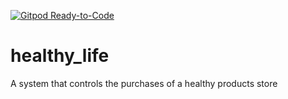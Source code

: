 [![Gitpod Ready-to-Code](https://img.shields.io/badge/Gitpod-Ready--to--Code-blue?logo=gitpod)](https://gitpod.io/#https://github.com/luisfelipesantos/healthy_life) 

# healthy_life
A system that controls the purchases of a healthy products store
